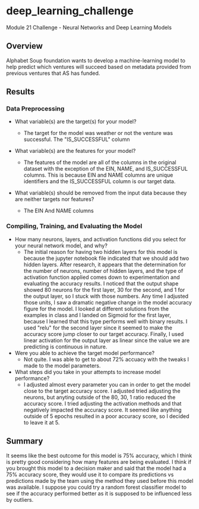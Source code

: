 # deep_learning_challenge
Module 21 Challenge - Neural Networks and Deep Learning Models

## Overview
Alphabet Soup foundation wants to develop a machine-learning model to help predict which ventures will succeed based on metadata provided from previous ventures that AS has funded.

## Results
### Data Preprocessing
* What variable(s) are the target(s) for your model?
  * The target for the model was weather or not the venture was successful. The "IS_SUCCESSFUL" column
     
* What variable(s) are the features for your model?
  * The features of the model are all of the columns in the original dataset with the exception of the EIN, NAME, and IS_SUCCESSFUL columns. This is because EIN and NAME columns are unique identifiers and the IS_SUCCESSFUL column is our target data.

* What variable(s) should be removed from the input data because they are neither targets nor features?
  * The EIN And NAME columns

### Compiling, Training, and Evaluating the Model
* How many neurons, layers, and activation functions did you select for your neural network model, and why?
  * The initial reason for having two hidden layers for this model is because the jupyter notebook file indicated that we should add two hidden layers. After research, it appears that the determination for the number of neurons, number of hidden layers, and the type of activation function applied comes down to experimentation and evaluating the accuracy results. I noticed that the output shape showed 80 neurons for the first layer, 30 for the second, and 1 for the output layer, so I stuck with those numbers. Any time I adjusted those units, I saw a dramatic negative change in the model accuracy figure for the model. I looked at different solutions from the examples in class and I landed on Sigmoid for the first layer, because I learned that this type performs well with binary results. I used "relu" for the second layer since it seemed to make the accuracy score jump closer to our target accuracy. Finally, I used linear activation for the output layer as linear since the value we are predicting is continuous in nature. 
* Were you able to achieve the target model performance?
  * Not quite. I was able to get to about 72% accuacy with the tweaks I made to the model parameters.
* What steps did you take in your attempts to increase model performance?
  * I adjusted almost every parameter you can in order to get the model close to the target accuracy score. I adjusted tried adjusting the neurons, but anyting outside of the 80, 30, 1 ratio reduced the accuracy score. I tried adjusting the activation methods and that negatively impacted the accuracy score. It seemed like anything outside of 5 epochs resulted in a poor accuracy score, so I decided to leave it at 5.

## Summary
It seems like the best outcome for this model is 75% accuracy, which I think is pretty good considering how many features are being evaluated. I think if you brought this model to a decision maker and said that the model had a 75% accuracy score, they would use it to compare its predictions vs predictions made by the team using the method they used before this model was available. I suppose you could try a random forest classifier model to see if the accuracy performed better as it is supposed to be influenced less by outliers. 



